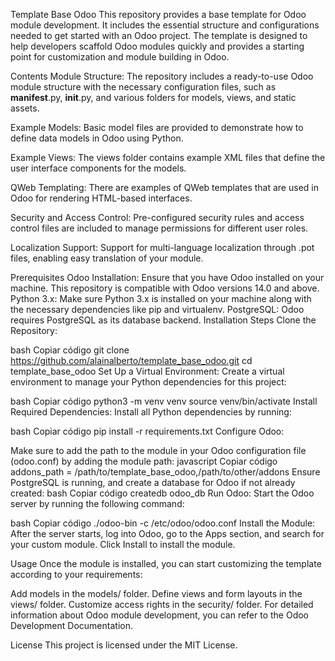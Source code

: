 
Template Base Odoo
This repository provides a base template for Odoo module development. It includes the essential structure and configurations needed to get started with an Odoo project. The template is designed to help developers scaffold Odoo modules quickly and provides a starting point for customization and module building in Odoo.

Contents
Module Structure: The repository includes a ready-to-use Odoo module structure with the necessary configuration files, such as __manifest__.py, __init__.py, and various folders for models, views, and static assets.

Example Models: Basic model files are provided to demonstrate how to define data models in Odoo using Python.

Example Views: The views folder contains example XML files that define the user interface components for the models.

QWeb Templating: There are examples of QWeb templates that are used in Odoo for rendering HTML-based interfaces.

Security and Access Control: Pre-configured security rules and access control files are included to manage permissions for different user roles.

Localization Support: Support for multi-language localization through .pot files, enabling easy translation of your module.

Prerequisites
Odoo Installation: Ensure that you have Odoo installed on your machine. This repository is compatible with Odoo versions 14.0 and above.
Python 3.x: Make sure Python 3.x is installed on your machine along with the necessary dependencies like pip and virtualenv.
PostgreSQL: Odoo requires PostgreSQL as its database backend.
Installation Steps
Clone the Repository:

bash
Copiar código
git clone https://github.com/alainalberto/template_base_odoo.git
cd template_base_odoo
Set Up a Virtual Environment: Create a virtual environment to manage your Python dependencies for this project:

bash
Copiar código
python3 -m venv venv
source venv/bin/activate
Install Required Dependencies: Install all Python dependencies by running:

bash
Copiar código
pip install -r requirements.txt
Configure Odoo:

Make sure to add the path to the module in your Odoo configuration file (odoo.conf) by adding the module path:
javascript
Copiar código
addons_path = /path/to/template_base_odoo,/path/to/other/addons
Ensure PostgreSQL is running, and create a database for Odoo if not already created:
bash
Copiar código
createdb odoo_db
Run Odoo: Start the Odoo server by running the following command:

bash
Copiar código
./odoo-bin -c /etc/odoo/odoo.conf
Install the Module: After the server starts, log into Odoo, go to the Apps section, and search for your custom module. Click Install to install the module.

Usage
Once the module is installed, you can start customizing the template according to your requirements:

Add models in the models/ folder.
Define views and form layouts in the views/ folder.
Customize access rights in the security/ folder.
For detailed information about Odoo module development, you can refer to the Odoo Development Documentation.

License
This project is licensed under the MIT License.

